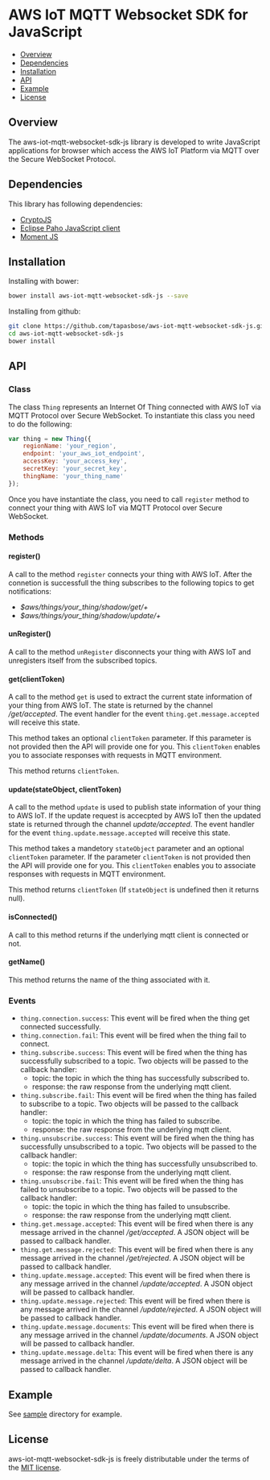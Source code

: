 # AWS IoT MQTT Websocket SDK for JavaScript

* [Overview](#overview)
* [Dependencies](#dependencies)
* [Installation](#installation)
* [API](#api)
* [Example](#example)
* [License](#license)

<a name="overview"></a>
## Overview
The aws-iot-mqtt-websocket-sdk-js library is developed to write JavaScript applications for browser which access the AWS IoT Platform via MQTT over the Secure WebSocket Protocol.

<a name="dependencies"></a>
## Dependencies
This library has following dependencies: 
 - [CryptoJS](https://github.com/jlcampana/cryptojslib)
 - [Eclipse Paho JavaScript client](https://github.com/eclipse/paho.mqtt.javascript)
 - [Moment JS](https://github.com/moment/moment)
  
<a name="installation"></a> 
## Installation
Installing with bower:

```sh
bower install aws-iot-mqtt-websocket-sdk-js --save
```

Installing from github:

```sh
git clone https://github.com/tapasbose/aws-iot-mqtt-websocket-sdk-js.git
cd aws-iot-mqtt-websocket-sdk-js
bower install 
```

<a name="api"></a> 
## API
### Class
The class `Thing` represents an Internet Of Thing connected with AWS IoT via MQTT Protocol over Secure WebSocket. To instantiate this class you need to do the following:

```js
var thing = new Thing({
	regionName: 'your_region',
	endpoint: 'your_aws_iot_endpoint',
	accessKey: 'your_access_key',
	secretKey: 'your_secret_key',
	thingName: 'your_thing_name'
});
```

Once you have instantiate the class, you need to call `register` method to connect your thing with AWS IoT via MQTT Protocol over Secure WebSocket.

### Methods
#### register()
A call to the method `register` connects your thing with AWS IoT. After the connetion is successfull the thing subscribes to the following topics to get notifications:
* _$aws/things/your_thing/shadow/get/+_
* _$aws/things/your_thing/shadow/update/+_

#### unRegister()
A call to the method `unRegister` disconnects your thing with AWS IoT and unregisters itself from the subscribed topics.

#### get(clientToken)
A call to the method `get` is used to extract the current state information of your thing from AWS IoT. The state is returned by the channel _/get/accepted_. The event handler for the event `thing.get.message.accepted` will receive this state.

This method takes an optional `clientToken` parameter. If this parameter is not provided then the API will provide one for you. This `clientToken` enables you to associate responses with requests in MQTT environment.

This method returns `clientToken`.

#### update(stateObject, clientToken)
A call to the method `update` is used to publish state information of your thing to AWS IoT. If the update request is accecpted by AWS IoT then the updated state is returned through the channel _update/accepted_. The event handler for the event `thing.update.message.accepted` will receive this state.

This method takes a mandetory `stateObject` parameter and an optional `clientToken` parameter. If the parameter `clientToken` is not provided then the API will provide one for you. This `clientToken` enables you to associate responses with requests in MQTT environment.

This method returns `clientToken` (If `stateObject` is undefined then it returns null).

#### isConnected()
A call to this method returns if the underlying mqtt client is connected or not. 

#### getName()
This method returns the name of the thing associated with it.

### Events
* `thing.connection.success`: This event will be fired when the thing get connected successfully.
* `thing.connection.fail`: This event will be fired when the thing fail to connect.
* `thing.subscribe.success`: This event will be fired when the thing has successfully subscribed to a topic. Two objects will be passed to the callback handler:
  * topic: the topic in which the thing has successfully subscribed to.
  * response: the raw response from the underlying mqtt client.
* `thing.subscribe.fail`: This event will be fired when the thing has failed to subscribe to a topic. Two objects will be passed to the callback handler:
  * topic: the topic in which the thing has failed to subscribe.
  * response: the raw response from the underlying mqtt client.
* `thing.unsubscribe.success`: This event will be fired when the thing has successfully unsubscribed to a topic. Two objects will be passed to the callback handler:
  * topic: the topic in which the thing has successfully unsubscribed to.
  * response: the raw response from the underlying mqtt client.
* `thing.unsubscribe.fail`: This event will be fired when the thing has failed to unsubscribe to a topic. Two objects will be passed to the callback handler:
  * topic: the topic in which the thing has failed to unsubscribe.
  * response: the raw response from the underlying mqtt client.
* `thing.get.message.accepted`: This event will be fired when there is any message arrived in the channel _/get/accepted_. A JSON object will be passed to callback handler.
* `thing.get.message.rejected`: This event will be fired when there is any message arrived in the channel _/get/rejected_. A JSON object will be passed to callback handler.
* `thing.update.message.accepted`: This event will be fired when there is any message arrived in the channel _/update/accepted_. A JSON object will be passed to callback handler.
* `thing.update.message.rejected`: This event will be fired when there is any message arrived in the channel _/update/rejected_. A JSON object will be passed to callback handler.
* `thing.update.message.documents`: This event will be fired when there is any message arrived in the channel _/update/documents_. A JSON object will be passed to callback handler.
* `thing.update.message.delta`: This event will be fired when there is any message arrived in the channel _/update/delta_. A JSON object will be passed to callback handler.

<a name="example"></a>
## Example
See [sample](https://github.com/tapasbose/aws-iot-mqtt-websocket-sdk-js/tree/master/sample) directory for example.

<a name="license"></a> 
## License
aws-iot-mqtt-websocket-sdk-js is freely distributable under the terms of the [MIT license](https://github.com/tapasbose/aws-iot-mqtt-websocket-sdk-js/blob/master/LICENSE).
